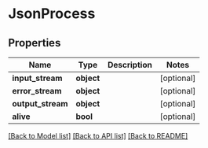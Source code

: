 # JsonProcess


## Properties
Name | Type | Description | Notes
------------ | ------------- | ------------- | -------------
**input_stream** | **object** |  | [optional] 
**error_stream** | **object** |  | [optional] 
**output_stream** | **object** |  | [optional] 
**alive** | **bool** |  | [optional] 

[[Back to Model list]](../README.md#documentation-for-models) [[Back to API list]](../README.md#documentation-for-api-endpoints) [[Back to README]](../README.md)


